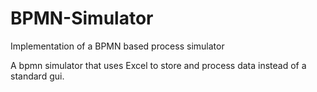 # BPMN-Simulator
Implementation of a BPMN based process simulator

A bpmn simulator that uses Excel to store and process data instead of a standard gui.
